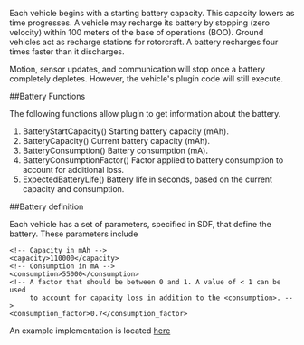 Each vehicle begins with a starting battery capacity. This capacity lowers as time progresses. A vehicle may recharge its battery by stopping (zero velocity) within 100 meters of the base of operations (BOO). Ground vehicles act as recharge stations for rotorcraft. A battery recharges four times faster than it discharges.

Motion, sensor updates, and communication will stop once a battery completely depletes. However, the vehicle's plugin code will still execute.

##Battery Functions

The following functions allow  plugin to get information about the battery.

  1. BatteryStartCapacity() Starting battery capacity (mAh).
  2. BatteryCapacity() Current battery capacity (mAh).
  3. BatteryConsumption() Battery consumption (mA).
  4. BatteryConsumptionFactor() Factor applied to battery consumption to account for additional loss.
  5. ExpectedBatteryLife() Battery life in seconds, based on the current capacity and consumption.

##Battery definition

Each vehicle has a set of parameters, specified in SDF, that define the battery. These parameters include

```
<!-- Capacity in mAh -->
<capacity>110000</capacity>
<!-- Consumption in mA -->
<consumption>55000</consumption>
<!-- A factor that should be between 0 and 1. A value of < 1 can be used
     to account for capacity loss in addition to the <consumption>. -->
<consumption_factor>0.7</consumption_factor>
```

An example implementation is located [here](https://bitbucket.org/osrf/swarm/src/e43ae253f24edff698323dfae1b4a3c90237b2ee/worlds/ground_simple_2.world.erb?at=default&fileviewer=file-view-default#ground_simple_2.world.erb-16)